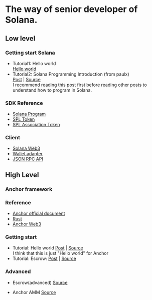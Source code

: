 # The way of senior developer of Solana.

## Low level
### Getting start Solana
- Tutorial1: Hello world \
[Hello world](https://github.com/solana-labs/example-helloworld)
- Tutorial2: Solana Programming Introduction (from paulx)\
[Post](https://paulx.dev/blog/2021/01/14/programming-on-solana-an-introduction/) | [Source](https://github.com/paul-schaaf/solana-escrow) \
  I recommend reading this post first before reading other posts to understand how to program in Solana.

### SDK Reference
- [Solana Program](https://docs.rs/solana-program/1.8.3/solana_program/)
- [SPL Token](https://docs.rs/spl-token/latest/spl_token/)
- [SPL Association Token](https://docs.rs/spl-associated-token-account/1.0.3/spl_associated_token_account/)

### Client
- [Solana Web3](https://solana-labs.github.io/solana-web3.js/)
- [Wallet adapter](https://solana-labs.github.io/wallet-adapter/)
- [JSON RPC API](https://docs.solana.com/developing/clients/jsonrpc-api)

## High Level
### Anchor framework

### Reference
- [Anchor official document](https://project-serum.github.io/anchor/getting-started/introduction.html) 
- [Rust](https://docs.rs/anchor-lang/0.18.2/anchor_lang/)
- [Anchor Web3](https://project-serum.github.io/anchor/ts/index.html)

### Getting start
- Tutorial: Hello world
  [Post](https://dev.to/dabit3/the-complete-guide-to-full-stack-solana-development-with-react-anchor-rust-and-phantom-3291)  |
  [Source](https://github.com/dabit3/complete-guide-to-full-stack-solana-development) \
  I think that this is just "Hello world" for Anchor
- Tutorial: Escrow: [Post](https://hackmd.io/@ironaddicteddog/solana-anchor-escrow) | 
[Source](https://github.com/ironaddicteddog/anchor-escrow) 

### Advanced
- Escrow(advanced) [Source](https://github.com/cqfd/quidproquo) 

- Anchor AMM [Source](https://github.com/ironaddicteddog/anchor-amm) 
